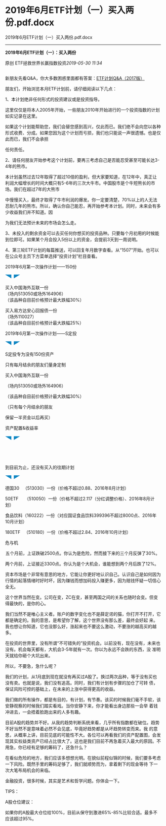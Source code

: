 # 2019年6月ETF计划（一）买入两份.pdf.docx

2019年6月ETF计划（一）买入两份.pdf.docx

----

__2019年6⽉ETF计划（⼀）：买⼊两份__

原创 ETF拯救世界长赢指数投资*2019\-05\-30 11:34*

![](data:image/png;base64,iVBORw0KGgoAAAANSUhEUgAAAAEAAAABCAYAAAAfFcSJAAAACXBIWXMAAA7EAAAOxAGVKw4bAAAAC0lEQVR4nGNkAAIAAAoAAmxBs0IAAAAASUVORK5CYII=)

新朋友先看Q&A，你⼤多数困惑⾥⾯都有答案：[ETF计划Q&A（2017版）](http://mp.weixin.qq.com/s?__biz=MzIwMTIzNDMwNA==&mid=2653408592&idx=1&sn=fde1a92e4caefec9c3a8298e74e8ff45&chksm=8d226fbfba55e6a921f9daf22566693a85cbd8a192ba104e060ad3daf7f5940d3885c8e1bbef&scene=21#wechat_redirect)

朋友们，开始浏览本⽉ETF计划前，请仔细阅读以下⼏点：

1、本计划绝⾮任何形式的投资建议或是投资指导。

这⾥仅仅是将本⼈2005年开始，⼀些朋友2010年开始进⾏的⼀个投资指数的计划如实记录在这⾥。

如果这个计划能帮助您，我们会替您感到⾼兴，仅此⽽已。我们绝不会向您以各种形式收费、分成。如果您因为这个计划⽽亏损，我们也只能说⼀声很遗憾。也是仅此⽽已，我们不会承担

任何责任。

2、请任何朋友开始参考这个计划前，要再三考虑⾃⼰是否能忍受甚⾄可能长达3\-4年的熊市。

本计划虽然过去12年取得了超过10倍的盈利，但⼤家要知道，在12年中，真正让利润⼤幅增长的时间⼤概只有5\-6年的三次⼤⽜市。中国股市是个⽜短熊长的市场。我们在超过7年的⼤熊市

中慢慢买⼊，最终才取得了⽜市利润的爆发。你⼀定要清楚，70%以上的⼈⽆法忍耐⼏年的熊市。所以，确认你⾃⼰能忍，再开始参考本计划。同时，未来会有多少收益我们并不知道。因

为我们⽆法预计未来的市场会怎么⾛。

3、未投⼊的剩余资⾦可以去买任何你想买的投资品种。只要每个⽉初⽤的时候能到位即可。如果某个⽉会投⼊5份以上的资⾦，会提前3天到⼀周说明。

4、第三轮ETF计划的每篇推送，可以回复年⽉数字查看。从“1507”开始。也可以在公众号主页下⽅菜单选择“投资计划”栏⽬查看。

2019年6⽉第⼀次操作计划——150份

![](data:image/png;base64,iVBORw0KGgoAAAANSUhEUgAAABQAAAAQCAIAAACZeshMAAAACXBIWXMAAA7EAAAOxAGVKw4bAAAAvklEQVR4nGP89+8fA7mAkSLNW26+rt//8Onnn+Ro/v///9dff7uOPpp66tnvf/9J1gxh3XzzrXjn3cOPPpKjGQJWX31Vvff+y6+/ydEMBB9//Gk7/Gj22Wd/CXkCi2YIuPTyC9AXp55+JkczEAClZp193n740fsff0jWDAEffvxpOvhg3rkXmOoIa4aAiy++FO28e+YZii+I1cwA9sWSS6/q9t9/9/0PyZohANkXJGuGAIgvyNTMAPYF+ZqBAABw7pJ84zU7iAAAAABJRU5ErkJggg==)	![](data:image/png;base64,iVBORw0KGgoAAAANSUhEUgAAABgAAAAQCAIAAACDRijCAAAACXBIWXMAAA7EAAAOxAGVKw4bAAAA10lEQVR4nGP89+8fAzUAI9UM+v//P4T15OMP09nnyDBCmpe9yVEBYdDjjz90pp0hyQhWJsZsM6kyazluNmbyDbKV4+91V1YX4YJwyTFInJu11VkxVFsMWZA0g5gZGVKNpaqAjuFgQZMiwSAzaV6gX/TEebDKIgz68P23/ISTWBUJcbJU2cqnGEkwMjLisgZh0Mcff+T6T6BJMzEyJBlK1trLC2D4hQSDTKVAftGXwO4XogwS5mRpclKM1hXD4xcCBhHvF3wGBa+8SrxfcBoEYRDvF5wGUQgA+rZ6WEQ1JuwAAAAASUVORK5CYII=)

买⼊中国海外互联⼀份  
（场内513050或场外164906）  
（该品种⾃⽬前价格预计最⼤跌幅30%）

买⼊易⽅达安⼼回报债⼀份  
（场外110027）  
（该品种⾃⽬前价格预计最⼤跌幅25%）

2019年6⽉第⼀次操作计划——S定投

![](data:image/png;base64,iVBORw0KGgoAAAANSUhEUgAAABQAAAAQCAIAAACZeshMAAAACXBIWXMAAA7EAAAOxAGVKw4bAAAAmUlEQVR4nGP89+8fA7mAkSLNB+6/X3Lp5R8cRjz48BOf5v///997971k99299z6QbDNQM4S1+ebbij33nnzCZxVOzUDw/fff7mOPJ514+vvffzx6sGuGAOJ9gUUzBBDjC5yaGcC+KNl1b8WVV39w+AKfZgjA4wvCmiEAqy+I1cyALS5I0AwByL4gWTMEQHxBpmYGsC/I1wwEAKkMkYpYF8LCAAAAAElFTkSuQmCC)	![](data:image/png;base64,iVBORw0KGgoAAAANSUhEUgAAABgAAAAQCAIAAACDRijCAAAACXBIWXMAAA7EAAAOxAGVKw4bAAAAtklEQVR4nGP89+8fAzUAI9UM+v//P4T19tvvkFVXcaljYmSQ42fHKsXKzBStJ44w6PHHHzrTzpDqEBclwW5XJSUhTvINkuVj73BV8lEThnDJMYiNmTHPXKbESoaTlRkuSLJBcL+giZNgEJpfcBr0/vtvhQknsSpiZWKM0hXrdFVC9gtOgz7++CPXf4J4v5BgEH6/EGUQ1ngh2SAi/YLPIOu554n3C06D/v77/+vvP+L9gtMgCgEA3Il9bQcVBlQAAAAASUVORK5CYII=)

S定投专为没有150份资产

只有每⽉结余的朋友们量⾝定制

买⼊中国海外互联⼀份

（场内513050或场外164906）

（该品种⾃⽬前价格预计最⼤跌幅30%）

（只有每个⽉结余的朋友

保留⼀半资⾦以后再买）

资产配置&收益率

![](data:image/png;base64,iVBORw0KGgoAAAANSUhEUgAAABQAAAAQCAIAAACZeshMAAAACXBIWXMAAA7EAAAOxAGVKw4bAAAAjUlEQVR4nGP89+8fA7mAceA0H3/08fCjD7ikb775jk/z////Dz/8WLzzzs23+NTh1Ayk/vz7P/30s/bDD7/+JsEXUM0Q8OLLr6q999Zee0OOZggg3hdYNDMQ7QvsmiEA6Iu4dddPPv1MjmYIwOMLwpoZcPuCKM0QgBkXJGiGAGRfkKyZAckX5GiGAKAvAEhQkYwOkV5lAAAAAElFTkSuQmCC)	![](data:image/png;base64,iVBORw0KGgoAAAANSUhEUgAAABgAAAAQCAIAAACDRijCAAAACXBIWXMAAA7EAAAOxAGVKw4bAAAArUlEQVR4nGP89+8fAzUA4+Az6P///xDWx5+/i3fcw6WOiZFBVZgTlyF28vwIgx5//KEz7QypDtEQ4epxU7alxCAeNuZKW7kMEykWoGuRvUaSQSFaoq3OihI8bHARkg2C+wVNnASD0PyC06C3334pTTyFyxRrWb55ARrIfsFp0Mcff+T6TxDvFxIMwu8XYg3CjBeSDSLSL/gM0pp6mni/4DTo999/b7//Id4vaAAA38p9dyLb95UAAAAASUVORK5CYII=)

![](data:image/png;base64,iVBORw0KGgoAAAANSUhEUgAAAAEAAAABCAYAAAAfFcSJAAAACXBIWXMAAA7EAAAOxAGVKw4bAAAAC0lEQVR4nGNkAAIAAAoAAmxBs0IAAAAASUVORK5CYII=)

![](data:image/png;base64,iVBORw0KGgoAAAANSUhEUgAAAAEAAAABCAYAAAAfFcSJAAAACXBIWXMAAA7EAAAOxAGVKw4bAAAAC0lEQVR4nGNkAAIAAAoAAmxBs0IAAAAASUVORK5CYII=)

![](data:image/png;base64,iVBORw0KGgoAAAANSUhEUgAAAAEAAAABCAYAAAAfFcSJAAAACXBIWXMAAA7EAAAOxAGVKw4bAAAAC0lEQVR4nGNkAAIAAAoAAmxBs0IAAAAASUVORK5CYII=)

![](data:image/png;base64,iVBORw0KGgoAAAANSUhEUgAAAAEAAAABCAYAAAAfFcSJAAAACXBIWXMAAA7EAAAOxAGVKw4bAAAAC0lEQVR4nGNkAAIAAAoAAmxBs0IAAAAASUVORK5CYII=)

到⽬前为⽌，还没有买⼊的往期计划

![](data:image/png;base64,iVBORw0KGgoAAAANSUhEUgAAABQAAAAQCAIAAACZeshMAAAACXBIWXMAAA7EAAAOxAGVKw4bAAAAkUlEQVR4nGP89+8fA7mAkSLNp558uvTyCy7pm2++4dP8////zTffVuy59+TTT5JtBmoGUt9//+0+9njSiae///0nWTME3Hv3vWT33b33PpCjGQKI9wUWzQxE+wK7ZggA+iJy7fUbuAMcn2YIwOMLwpoZcPuCKM0QgBkXJGiGAGRfkKyZAckX5GiGAKAvyNcMBADzApGRRVAP3wAAAABJRU5ErkJggg==)	![](data:image/png;base64,iVBORw0KGgoAAAANSUhEUgAAABgAAAAQCAIAAACDRijCAAAACXBIWXMAAA7EAAAOxAGVKw4bAAAAsklEQVR4nGP89+8fAzUAI9UM+v//P4T15eefpoMPcaljYmRQFebCJasvwYMw6PHHHzrTzpDqEFk+9g5XJR81YfINYmNmzDOXKbGS4WRlZkD2GkkGuSgJdrsqKQlxwkVINgjuFzRxEgxC8wtOg958+6U88RQuU3TEuBcHaiD7BadBH3/8kes/QbxfSDAIv1+INQgzXkg2iEi/4DNIZdJJ4v2C06Bff/89+fiTeL/gNIhCAAAmXH2AHvelMQAAAABJRU5ErkJggg==)

德国30   （513030）⼀份（价格不超过0\.88、2016年8⽉计划）

50ETF     （510050）⼀份（价格不超过2\.117（分红调整价格）、2016年8⽉计划）

⾷品饮料（160222）⼀份（对应国证⾷品饮料399396不超过8000点、2016年10⽉计划）

180ETF   （510180）⼀份（价格不超过2\.84、2016年10⽉计划）

危与机

![](data:image/png;base64,iVBORw0KGgoAAAANSUhEUgAAAAEAAAABCAYAAAAfFcSJAAAACXBIWXMAAA7EAAAOxAGVKw4bAAAAC0lEQVR4nGNkAAIAAAoAAmxBs0IAAAAASUVORK5CYII=)五个⽉前，上证跌破2500点。你认为是危险，然⽽接下来的三个⽉反弹了30%。

两个⽉前，上证接近3300点。你认为是个⼤机会，谁能想到两个⽉后跌了12%。

资本市场是个⾮常有意思的地⽅，它能让你更好地认识⾃⼰。认识⾃⼰是如何因为⾏情的起落情绪时好时坏，因为赚钱⽽想加码投⼊赚更多，因为赔钱怀疑⼀切信⼼全⽆。

这个世界当然在变。公司在变，ZC在变，甚⾄两国之间的关系也随时会变。但变得最快的，是你的⼼。

我们当然不是唯⼼主义者。账户的数字变化也不是薛定谔的猫，你打开不打开，它都是确定的。我的意思，是希望你了解，这个世界没有那么差，最终会好起 来。我也想让你知道，它也没那么好，涨起来也不要这么激动，不要涨的越⾼买的越多。

在投资的世界⾥，没有所谓“不可错失的”投资机会。以前没有，现在没有，未来也没有。机会每天都有，⼤机会3\-5年就有⼀次。你以为永远不会跌的东西，没 准明天就给你砸个⼤坑出来。

所以，不要急，急什么呢？

我们的计划，从1⽉底到现在就没有再买过A股了。换过两次品种，等于没有买也没有卖。也就是说，我们没有追⾼。同时，我们有计划有步骤的加仓了可转 债，保证风险可控的基础上，在未来的上涨中获得更⾼的收益。

我们做的所有操作，都是有⽬的，有计划，有节奏。该买的时候我们毫不⼿软，该安静观察的时候我们踏实看戏。当你安静下来，你才能看出⾝边那些⼀会举 着钱冲进去，⼀会捂着脸跑出来的⼈多有趣。

⽬前A股的趋势并不好。从我的趋势判断系统来看，⼏乎所有指数都在破位。趋势不好当然不是意味着必然不会见底，毕竟好趋势都是从坏趋势转变⽽来。我 的意思，从概率上讲，⽬前见底的可能性不⼤。各位可以再看我们的资产配置图，会发现其实权益类资产已经占⽐很⼤了。这也是我们⽬前不再急着买⼊最⼤的原因。不⽤急，你已经有⾜够的筹码了，还急什么？

在看似危险的地⽅，我们应该多想想光明。在貌似前程似锦的时候，我们要多考虑⼀下风险。既然⼿⾥的筹码⾜够了，我们就顺势⽽为，拿着剩下的现⾦等待 下⼀次⼤笔布局机会的来临。

⾦融投资，很多时候，其实是艺术和哲学问题。你体会⼀下。

TIPS：

A股仓位建议：

如果你的A股最⼤仓位给100%，⽬前从保守到激进65%\-85%⽐较合适。最多不应该超过95%。

![](data:image/png;base64,iVBORw0KGgoAAAANSUhEUgAAAAEAAAABCAYAAAAfFcSJAAAACXBIWXMAAA7EAAAOxAGVKw4bAAAAC0lEQVR4nGNkAAIAAAoAAmxBs0IAAAAASUVORK5CYII=)

